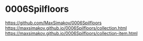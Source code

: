 # 0006Spilfloors
<https://github.com/MaxSimakov/0006Spilfloors>
<https://maxsimakov.github.io/0006Spilfloors/collection.html>
<https://maxsimakov.github.io/0006Spilfloors/collection-item.html>
 
